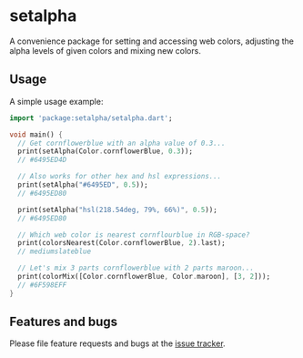 # setalpha

A convenience package for setting and accessing web colors, adjusting the alpha levels of given colors and mixing new colors.

## Usage

A simple usage example:  

```dart
import 'package:setalpha/setalpha.dart';

void main() {
  // Get cornflowerblue with an alpha value of 0.3...
  print(setAlpha(Color.cornflowerBlue, 0.3));
  // #6495ED4D

  // Also works for other hex and hsl expressions...
  print(setAlpha("#6495ED", 0.5));
  // #6495ED80

  print(setAlpha("hsl(218.54deg, 79%, 66%)", 0.5));
  // #6495ED80

  // Which web color is nearest cornflourblue in RGB-space?
  print(colorsNearest(Color.cornflowerBlue, 2).last);
  // mediumslateblue

  // Let's mix 3 parts cornflowerblue with 2 parts maroon...
  print(colorMix([Color.cornflowerBlue, Color.maroon], [3, 2]));
  // #6F598EFF
}
```

## Features and bugs

Please file feature requests and bugs at the [issue tracker][tracker].

[tracker]: https://bitbucket.org/ram6ler/setalpha/issues

